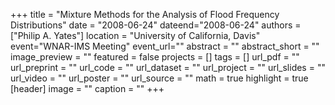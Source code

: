 +++
title = "Mixture Methods for the Analysis of Flood Frequency Distributions"
date = "2008-06-24"
dateend="2008-06-24"
authors = ["Philip A. Yates"]
location = "University of California, Davis"
event="WNAR-IMS Meeting"
event_url=""
abstract = ""
abstract_short = ""
image_preview = ""
featured = false
projects = []
tags = []
url_pdf = ""
url_preprint = ""
url_code = ""
url_dataset = ""
url_project = ""
url_slides = ""
url_video = ""
url_poster = ""
url_source = ""
math = true
highlight = true
[header]
image = ""
caption = ""
+++
